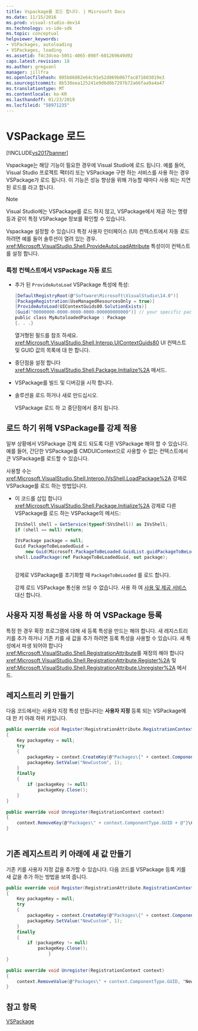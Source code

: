 ```yaml
---
title: Vspackage를 로드 합니다. | Microsoft Docs
ms.date: 11/15/2016
ms.prod: visual-studio-dev14
ms.technology: vs-ide-sdk
ms.topic: conceptual
helpviewer_keywords:
- VSPackages, autoloading
- VSPackages, loading
ms.assetid: f4c3dcea-5051-4065-898f-601269649d92
caps.latest.revision: 18
ms.author: gregvanl
manager: jillfra
ms.openlocfilehash: 805b86802e64c91e52d869b067fac871603019e3
ms.sourcegitcommit: 8b538eea125241e9d6d8b7297b72a66faa9a4a47
ms.translationtype: MT
ms.contentlocale: ko-KR
ms.lasthandoff: 01/23/2019
ms.locfileid: "58971235"
---
```

# <a name="loading-vspackages"></a>VSPackage 로드
[!INCLUDE[vs2017banner](../includes/vs2017banner.md)]

Vspackage는 해당 기능이 필요한 경우에 Visual Studio에 로드 됩니다. 예를 들어, Visual Studio 프로젝트 팩터리 또는 VSPackage 구현 하는 서비스를 사용 하는 경우 VSPackage가 로드 됩니다. 이 기능은 성능 향상을 위해 가능할 때마다 사용 되는 지연 된 로드를 라고 합니다.  
  
> [!NOTE]
>  Visual Studio에는 VSPackage를 로드 하지 않고, VSPackage에서 제공 하는 명령 등과 같이 특정 VSPackage 정보를 확인할 수 있습니다.  
  
 Vspackage 설정할 수 있습니다 특정 사용자 인터페이스 (UI) 컨텍스트에서 자동 로드 하려면 예를 들어 솔루션이 열려 있는 경우. <xref:Microsoft.VisualStudio.Shell.ProvideAutoLoadAttribute> 특성이이 컨텍스트를 설정 합니다.  
  
### <a name="autoloading-a-vspackage-in-a-specific-context"></a>특정 컨텍스트에서 VSPackage 자동 로드  
  
-   추가 된 `ProvideAutoLoad` VSPackage 특성에 특성:  
  
    ```csharp  
    [DefaultRegistryRoot(@"Software\Microsoft\VisualStudio\14.0")]  
    [PackageRegistration(UseManagedResourcesOnly = true)]  
    [ProvideAutoLoad(UIContextGuids80.SolutionExists)]  
    [Guid("00000000-0000-0000-0000-000000000000")] // your specific package GUID  
    public class MyAutoloadedPackage : Package  
    {. . .}  
    ```  
  
     열거형된 필드를 참조 하세요. <xref:Microsoft.VisualStudio.Shell.Interop.UIContextGuids80> UI 컨텍스트 및 GUID 값의 목록에 대 한 합니다.  
  
-   중단점을 설정 합니다 <xref:Microsoft.VisualStudio.Shell.Package.Initialize%2A> 메서드.  
  
-   VSPackage를 빌드 및 디버깅을 시작 합니다.  
  
-   솔루션을 로드 하거나 새로 만드십시오.  
  
     VSPackage 로드 하 고 중단점에서 중지 됩니다.  
  
## <a name="forcing-a-vspackage-to-load"></a>로드 하기 위해 VSPackage를 강제 적용  
 일부 상황에서 VSPackage 강제 로드 되도록 다른 VSPackage 해야 할 수 있습니다. 예를 들어, 간단한 VSPackage를 CMDUIContext으로 사용할 수 없는 컨텍스트에서 큰 VSPackage를 로드할 수 있습니다.  
  
 사용할 수는 <xref:Microsoft.VisualStudio.Shell.Interop.IVsShell.LoadPackage%2A> 강제로 VSPackage를 로드 하는 방법입니다.  
  
-   이 코드를 삽입 합니다 <xref:Microsoft.VisualStudio.Shell.Package.Initialize%2A> 강제로 다른 VSPackage를 로드 하는 VSPackage의 메서드:  
  
    ```csharp  
    IVsShell shell = GetService(typeof(SVsShell)) as IVsShell;  
    if (shell == null) return;  
  
    IVsPackage package = null;  
    Guid PackageToBeLoadedGuid =   
        new Guid(Microsoft.PackageToBeLoaded.GuidList.guidPackageToBeLoadedPkgString);  
    shell.LoadPackage(ref PackageToBeLoadedGuid, out package);  
  
    ```  
  
     강제로 VSPackage를 초기화할 때 `PackageToBeLoaded` 를 로드 합니다.  
  
     강제 로드 VSPackage 통신용 쓰일 수 없습니다. 사용 하 여 [사용 및 제공 서비스](../extensibility/using-and-providing-services.md) 대신 합니다.  
  
## <a name="using-a-custom-attribute-to-register-a-vspackage"></a>사용자 지정 특성을 사용 하 여 VSPackage 등록  
 특정 한 경우 확장 프로그램에 대해 새 등록 특성을 만드는 해야 합니다. 새 레지스트리 키를 추가 하거나 기존 키를 새 값을 추가 하려면 등록 특성을 사용할 수 있습니다. 새 특성에서 파생 되어야 합니다 <xref:Microsoft.VisualStudio.Shell.RegistrationAttribute>를 재정의 해야 합니다 <xref:Microsoft.VisualStudio.Shell.RegistrationAttribute.Register%2A> 및 <xref:Microsoft.VisualStudio.Shell.RegistrationAttribute.Unregister%2A> 메서드.  
  
## <a name="creating-a-registry-key"></a>레지스트리 키 만들기  
 다음 코드에서는 사용자 지정 특성 만듭니다는 **사용자 지정** 등록 되는 VSPackage에 대 한 키 아래 하위 키입니다.  
  
```csharp  
public override void Register(RegistrationAttribute.RegistrationContext context)  
{  
    Key packageKey = null;  
    try  
    {   
        packageKey = context.CreateKey(@"Packages\{" + context.ComponentType.GUID + @"}\Custom");  
        packageKey.SetValue("NewCustom", 1);  
    }  
    finally  
    {  
        if (packageKey != null)  
            packageKey.Close();  
    }  
}  
  
public override void Unregister(RegistrationContext context)  
{  
    context.RemoveKey(@"Packages\" + context.ComponentType.GUID + @"}\Custom");  
}  
  
```  
  
## <a name="creating-a-new-value-under-an-existing-registry-key"></a>기존 레지스트리 키 아래에 새 값 만들기  
 기존 키를 사용자 지정 값을 추가할 수 있습니다. 다음 코드를 VSPackage 등록 키를 새 값을 추가 하는 방법을 보여 줍니다.  
  
```csharp  
public override void Register(RegistrationAttribute.RegistrationContext context)  
{  
    Key packageKey = null;  
    try  
    {   
        packageKey = context.CreateKey(@"Packages\{" + context.ComponentType.GUID + "}");  
        packageKey.SetValue("NewCustom", 1);  
    }  
    finally  
    {  
        if (packageKey != null)  
            packageKey.Close();  
                }  
}  
  
public override void Unregister(RegistrationContext context)  
{  
    context.RemoveValue(@"Packages\" + context.ComponentType.GUID, "NewCustom");  
}  
```  
  
## <a name="see-also"></a>참고 항목  
 [VSPackage](../extensibility/internals/vspackages.md)
